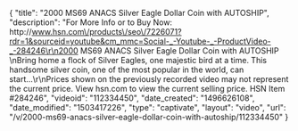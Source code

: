 {
    "title": "2000 MS69 ANACS Silver Eagle Dollar Coin with AUTOSHIP",
    "description": "For More Info or to Buy Now: http:\/\/www.hsn.com\/products\/seo\/7226071?rdr=1&sourceid=youtube&cm_mmc=Social-_-Youtube-_-ProductVideo-_-284246\r\n2000 MS69 ANACS Silver Eagle Dollar Coin with AUTOSHIP \nBring home a flock of Silver Eagles, one majestic bird at a time. This handsome silver coin, one of the most popular in the world, can start...\r\nPrices shown on the previously recorded video may not represent the current price.  View hsn.com to view the current selling price. HSN Item #284246",
    "videoid": "112334450",
    "date_created": "1496626108",
    "date_modified": "1503417226",
    "type": "captivate",
    "layout": "video",
    "url": "\/v\/2000-ms69-anacs-silver-eagle-dollar-coin-with-autoship\/112334450"
}